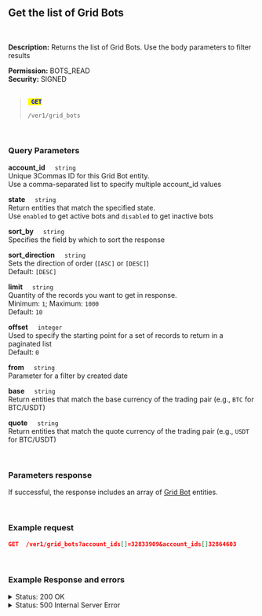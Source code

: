 ## Get the list of Grid Bots
<br>

**Description:** Returns the list of Grid Bots. Use the body parameters to filter results<br>

**Permission:** BOTS_READ<br>
**Security:** SIGNED<br>
<br>

<blockquote>

<code><mark style="color:blue"><strong> GET </strong></mark></code>

<code>/ver1/grid_bots</code>

</blockquote>

<br>

### Query Parameters<br>
<p>
   <strong>account_id</strong>&nbsp;&nbsp;&nbsp;&nbsp;&nbsp;<code>string</code><br>
   Unique 3Commas ID for this Grid Bot entity.<br>
   Use a comma-separated list to specify multiple account_id values
</p>
<p>
   <strong>state</strong>&nbsp;&nbsp;&nbsp;&nbsp;&nbsp;<code>string</code><br>
   Return entities that match the specified state. 
   <br>Use <code>enabled</code> to get active bots and <code>disabled</code> to get inactive bots
</p>
<p>
   <strong>sort_by</strong>&nbsp;&nbsp;&nbsp;&nbsp;&nbsp;<code>string</code><br>
   Specifies the field by which to sort the response
</p>
<p>
   <strong>sort_direction</strong>&nbsp;&nbsp;&nbsp;&nbsp;&nbsp;<code>string</code><br>
   Sets the direction of order (<code>[ASC]</code> or <code>[DESC]</code>)<br>
   Default: <code>[DESC]</code>
</p>
<p>
   <strong>limit</strong>&nbsp;&nbsp;&nbsp;&nbsp;&nbsp;<code>string</code><br>
   Quantity of the records you want to get in response.<br>
   Minimum: <code>1</code>; Maximum: <code>1000</code><br>
   Default: <code>10</code>
</p>
<p>
   <strong>offset</strong>&nbsp;&nbsp;&nbsp;&nbsp;&nbsp;<code>integer</code><br>
   Used to specify the starting point for a set of records to return in a paginated list<br>
   Default: <code>0</code>
</p>
<p>
   <strong>from</strong>&nbsp;&nbsp;&nbsp;&nbsp;&nbsp;<code>string</code><br>
   Parameter for a filter by created date
</p>
<p>
   <strong>base</strong>&nbsp;&nbsp;&nbsp;&nbsp;&nbsp;<code>string</code><br>
   Return entities that match the base currency of the trading pair (e.g., <code>BTC</code> for BTC/USDT)
</p>
<p>
   <strong>quote</strong>&nbsp;&nbsp;&nbsp;&nbsp;&nbsp;<code>string</code><br>
   Return entities that match the quote currency of the trading pair (e.g., <code>USDT</code> for BTC/USDT)
</p>
<br>

### Parameters response<br>

If successful, the response includes an array of [Grid Bot](./README.md) entities.

<br>

### Example request<br>

```json
GET  /ver1/grid_bots?account_ids[]=32833909&account_ids[]32864603
```
<br>

### Example Response and errors<br>

<details>
<summary>Status: 200 OK</summary><br>
[
    {
        "id": 2338357,
        "account_id": 32833909,
        "account_name": "My Binance",
        "is_enabled": true,
        "grids_quantity": "81",
        "created_at": "2024-10-03T19:53:35.530Z",
        "updated_at": "2024-10-07T23:04:03.759Z",
        "strategy_type": "manual",
        "upper_stop_loss_enabled": false,
        "lower_stop_loss_enabled": false,
        "note": "New comment about this Grid Bot",
        "editable": true,
        "lower_price": "0.0175",
        "lower_stop_loss_price": null,
        "lower_stop_loss_action": "stop_bot",
        "upper_price": "0.024073",
        "upper_stop_loss_price": null,
        "upper_stop_loss_action": "stop_bot",
        "quantity_per_grid": "20.0",
        "leverage_type": "cross",
        "leverage_custom_value": "10.0",
        "name": "VETUSDT/BNFCR",
        "pair": "BNFCR_VETUSDT",
        "start_price": "0.022395",
        "grid_price_step": "1.00399408015751539830711995",
        "current_profit": "2.8432585523697479",
        "current_profit_usd": "2.8432585523697479",
        "total_profits_count": "23",
        "bought_volume": "0.0",
        "sold_volume": "0.0",
        "profit_percentage": "0.177716336029358217871680786990536",
        "current_price": "0.022681",
        "max_active_buy_lines": "81",
        "max_active_sell_lines": "81",
        "order_currency_type": "quote",
        "profit_currency_type": "quote",
        "trailing_up_enabled": "true",
        "grid_type": "geometric",
        "investment_base_currency": "830.806297511735138952353258838",
        "investment_quote_currency": "200.0",
        "unrealized_profit_loss": "0.14717986",
        "current_profit_loss": "2.9904384123697479",
        "current_profit_loss_percent": "0.1869157334723778284605040877565797",
        "orderbook_price_currency": "BNFCR",
        "expansion_down_enabled": "false",
        "expansion_down_stop_price": null,
        "grid_lines": [
            {
                "id": 256427646,
                "price": "0.01957",
                "side": "buy",
                "order_placed": false
            },
            ...
            {
                "id": 256427674,
                "price": "0.021884",
                "side": "buy",
                "order_placed": true
            }
        ]
    },
    {
        "id": 2340692,
        "account_id": 32864603,
        "account_name": "My Gate.io",
        "is_enabled": false,
        "grids_quantity": "10",
        "created_at": "2024-10-07T19:49:05.146Z",
        "updated_at": "2024-10-07T19:49:05.266Z",
        "strategy_type": "manual",
        "upper_stop_loss_enabled": false,
        "lower_stop_loss_enabled": false,
        "note": null,
        "editable": true,
        "lower_price": "0.11016",
        "lower_stop_loss_price": null,
        "lower_stop_loss_action": "stop_bot",
        "upper_price": "0.15161",
        "upper_stop_loss_price": null,
        "upper_stop_loss_action": "stop_bot",
        "quantity_per_grid": "32.0",
        "leverage_type": "not_specified",
        "leverage_custom_value": "10.0",
        "name": "DOGE_USDT/USDT",
        "pair": "USDT_DOGE_USDT",
        "start_price": null,
        "grid_price_step": "0.004605555555555555555555555555555555555555556",
        "current_profit": "0.0",
        "current_profit_usd": "0.0",
        "total_profits_count": "0",
        "bought_volume": "0.0",
        "sold_volume": "0.0",
        "profit_percentage": "0.0",
        "current_price": "0.10658",
        "max_active_buy_lines": "10",
        "max_active_sell_lines": "10",
        "order_currency_type": "base",
        "profit_currency_type": "quote",
        "trailing_up_enabled": "false",
        "grid_type": "arithmetic",
        "investment_base_currency": "0.0",
        "investment_quote_currency": "0.0",
        "unrealized_profit_loss": "0.0",
        "current_profit_loss": null,
        "current_profit_loss_percent": null,
        "orderbook_price_currency": "USDT",
        "expansion_down_enabled": "false",
        "expansion_down_stop_price": null,
        "grid_lines": [
            {
                "id": 256564760,
                "price": "0.11016",
                "side": null,
                "order_placed": false
            },
            ...
            {
                "id": 256564761,
                "price": "0.11477",
                "side": "sell",
                "order_placed": false
            }
        ]
    },
    {
        "id": 2340683,
        "account_id": 32864603,
        "account_name": "My Gate.io",
        "is_enabled": true,
        "grids_quantity": "81",
        "created_at": "2024-10-07T19:25:19.985Z",
        "updated_at": "2024-10-08T06:09:06.596Z",
        "strategy_type": "manual",
        "upper_stop_loss_enabled": false,
        "lower_stop_loss_enabled": false,
        "note": null,
        "editable": true,
        "lower_price": "0.10709",
        "lower_stop_loss_price": null,
        "lower_stop_loss_action": "stop_bot",
        "upper_price": "0.14743",
        "upper_stop_loss_price": null,
        "upper_stop_loss_action": "stop_bot",
        "quantity_per_grid": "1.525",
        "leverage_type": "cross",
        "leverage_custom_value": "2.0",
        "name": "DOGE_USDT/USDT",
        "pair": "USDT_DOGE_USDT",
        "start_price": "0.11039",
        "grid_price_step": "1.00400404340336061876774988824634211028445743211701796",
        "current_profit": "0.014301075",
        "current_profit_usd": "0.014301075",
        "total_profits_count": "6",
        "bought_volume": "0.0",
        "sold_volume": "0.0",
        "profit_percentage": "0.0117628032189822567750298571790476629149161",
        "current_price": "0.10658",
        "max_active_buy_lines": "81",
        "max_active_sell_lines": "81",
        "order_currency_type": "quote",
        "profit_currency_type": "quote",
        "trailing_up_enabled": "false",
        "grid_type": "geometric",
        "investment_base_currency": "95.373316645187509287670722538",
        "investment_quote_currency": "0.0",
        "unrealized_profit_loss": "0.0",
        "current_profit_loss": null,
        "current_profit_loss_percent": null,
        "orderbook_price_currency": "USDT",
        "expansion_down_enabled": "false",
        "expansion_down_stop_price": null,
        "grid_lines": [
            {
                "id": 256574543,
                "price": "0.1084",
                "side": "sell",
                "order_placed": false
            },
           ... 
            {
                "id": 256563805,
                "price": "0.11283",
                "side": "sell",
                "order_placed": true
            }
        ]
    }
]
</details>
<details>
<summary>Status: 500 Internal Server Error</summary><br>
{
    "error": "unknown_error",
    "error_description": "Unknown error occurred#JSON::ParserError"
}
</details>